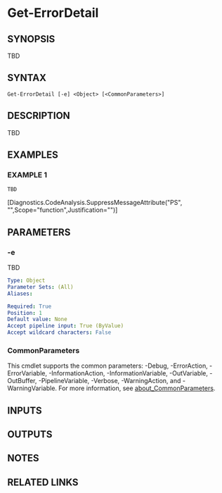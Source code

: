 ﻿---
external help file: ModuleBuildToolsTemp-help.xml
Module Name: ModuleBuildToolsTemp
online version: https://github.com/zloeber/ModuleBuild
schema: 2.0.0
---

# Get-ErrorDetail

## SYNOPSIS
TBD

## SYNTAX

```
Get-ErrorDetail [-e] <Object> [<CommonParameters>]
```

## DESCRIPTION
TBD

## EXAMPLES

### EXAMPLE 1
```
TBD
```

\[Diagnostics.CodeAnalysis.SuppressMessageAttribute("PS", "",Scope="function",Justification="")\]

## PARAMETERS

### -e
TBD

```yaml
Type: Object
Parameter Sets: (All)
Aliases:

Required: True
Position: 1
Default value: None
Accept pipeline input: True (ByValue)
Accept wildcard characters: False
```

### CommonParameters
This cmdlet supports the common parameters: -Debug, -ErrorAction, -ErrorVariable, -InformationAction, -InformationVariable, -OutVariable, -OutBuffer, -PipelineVariable, -Verbose, -WarningAction, and -WarningVariable. For more information, see [about_CommonParameters](http://go.microsoft.com/fwlink/?LinkID=113216).

## INPUTS

## OUTPUTS

## NOTES

## RELATED LINKS
